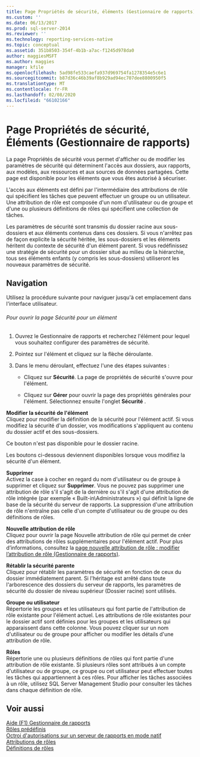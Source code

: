 ```yaml
---
title: Page Propriétés de sécurité, éléments (Gestionnaire de rapports) | Microsoft Docs
ms.custom: ''
ms.date: 06/13/2017
ms.prod: sql-server-2014
ms.reviewer: ''
ms.technology: reporting-services-native
ms.topic: conceptual
ms.assetid: 351b8503-354f-4b1b-a7ac-f1245d978da0
author: maggiesMSFT
ms.author: maggies
manager: kfile
ms.openlocfilehash: 5ad98fe533caefa937d969754fa1278354e5c6e1
ms.sourcegitcommit: b87d36c46b39af8b929ad94ec707dee8800950f5
ms.translationtype: MT
ms.contentlocale: fr-FR
ms.lasthandoff: 02/08/2020
ms.locfileid: "66102166"
---
```

# <a name="security-properties-page-items-report-manager"></a>Page Propriétés de sécurité, Éléments (Gestionnaire de rapports)
  La page Propriétés de sécurité vous permet d'afficher ou de modifier les paramètres de sécurité qui déterminent l'accès aux dossiers, aux rapports, aux modèles, aux ressources et aux sources de données partagées. Cette page est disponible pour les éléments que vous êtes autorisé à sécuriser.  
  
 L'accès aux éléments est défini par l'intermédiaire des attributions de rôle qui spécifient les tâches que peuvent effectuer un groupe ou un utilisateur. Une attribution de rôle est composée d'un nom d'utilisateur ou de groupe et d'une ou plusieurs définitions de rôles qui spécifient une collection de tâches.  
  
 Les paramètres de sécurité sont transmis du dossier racine aux sous-dossiers et aux éléments contenus dans ces dossiers. Si vous n'arrêtez pas de façon explicite la sécurité héritée, les sous-dossiers et les éléments héritent du contexte de sécurité d'un élément parent. Si vous redéfinissez une stratégie de sécurité pour un dossier situé au milieu de la hiérarchie, tous ses éléments enfants (y compris les sous-dossiers) utiliseront les nouveaux paramètres de sécurité.  
  
## <a name="navigation"></a>Navigation  
 Utilisez la procédure suivante pour naviguer jusqu'à cet emplacement dans l'interface utilisateur.  
  
###### <a name="to-open-the-security-page-for-an-item"></a>Pour ouvrir la page Sécurité pour un élément  
  
1.  Ouvrez le Gestionnaire de rapports et recherchez l'élément pour lequel vous souhaitez configurer des paramètres de sécurité.  
  
2.  Pointez sur l'élément et cliquez sur la flèche déroulante.  
  
3.  Dans le menu déroulant, effectuez l'une des étapes suivantes :  
  
    -   Cliquez sur **Sécurité**. La page de propriétés de sécurité s'ouvre pour l'élément.  
  
    -   Cliquez sur **Gérer** pour ouvrir la page des propriétés générales pour l'élément. Sélectionnez ensuite l'onglet **Sécurité** .  
  
 **Modifier la sécurité de l'élément**  
 Cliquez pour modifier la définition de la sécurité pour l'élément actif. Si vous modifiez la sécurité d'un dossier, vos modifications s'appliquent au contenu du dossier actif et des sous-dossiers.  
  
 Ce bouton n'est pas disponible pour le dossier racine.  
  
 Les boutons ci-dessous deviennent disponibles lorsque vous modifiez la sécurité d'un élément.  
  
 **Supprimer**  
 Activez la case à cocher en regard du nom d'utilisateur ou de groupe à supprimer et cliquez sur **Supprimer**. Vous ne pouvez pas supprimer une attribution de rôle s'il s'agit de la dernière ou s'il s'agit d'une attribution de rôle intégrée (par exemple « Built-in\Administrateurs ») qui définit la ligne de base de la sécurité du serveur de rapports. La suppression d'une attribution de rôle n'entraîne pas celle d'un compte d'utilisateur ou de groupe ou des définitions de rôles.  
  
 **Nouvelle attribution de rôle**  
 Cliquez pour ouvrir la page Nouvelle attribution de rôle qui permet de créer des attributions de rôles supplémentaires pour l'élément actif. Pour plus d’informations, consultez la [page nouvelle attribution de rôle : modifier l’attribution de rôle &#40;Gestionnaire de rapports&#41;](../../2014/reporting-services/new-role-assignment-edit-role-assignment-page-report-manager.md).  
  
 **Rétablir la sécurité parente**  
 Cliquez pour rétablir les paramètres de sécurité en fonction de ceux du dossier immédiatement parent. Si l'héritage est arrêté dans toute l'arborescence des dossiers du serveur de rapports, les paramètres de sécurité du dossier de niveau supérieur (Dossier racine) sont utilisés.  
  
 **Groupe ou utilisateur**  
 Répertorie les groupes et les utilisateurs qui font partie de l'attribution de rôle existante pour l'élément actuel. Les attributions de rôle existantes pour le dossier actif sont définies pour les groupes et les utilisateurs qui apparaissent dans cette colonne. Vous pouvez cliquer sur un nom d'utilisateur ou de groupe pour afficher ou modifier les détails d'une attribution de rôle.  
  
 **Rôles**  
 Répertorie une ou plusieurs définitions de rôles qui font partie d'une attribution de rôle existante. Si plusieurs rôles sont attribués à un compte d'utilisateur ou de groupe, ce groupe ou cet utilisateur peut effectuer toutes les tâches qui appartiennent à ces rôles. Pour afficher les tâches associées à un rôle, utilisez SQL Server Management Studio pour consulter les tâches dans chaque définition de rôle.  
  
## <a name="see-also"></a>Voir aussi  
 [Aide (F1) Gestionnaire de rapports](../../2014/reporting-services/report-manager-f1-help.md)   
 [Rôles prédéfinis](security/role-definitions-predefined-roles.md)   
 [Octroi d'autorisations sur un serveur de rapports en mode natif](security/granting-permissions-on-a-native-mode-report-server.md)   
 [Attributions de rôles](security/role-assignments.md)   
 [Définitions de rôles](security/role-definitions.md)  
  
  
